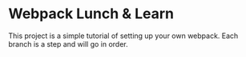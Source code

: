 # Webpack Lunch & Learn
This project is a simple tutorial of setting up your own webpack.
Each branch is a step and will go in order.
